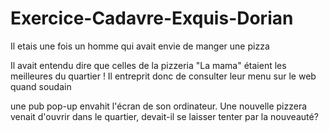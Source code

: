 # Exercice-Cadavre-Exquis-Dorian

Il etais une fois un homme qui avait envie de manger une pizza

Il avait entendu dire que celles de la pizzeria "La mama" étaient les meilleures du quartier ! Il entreprit donc de consulter leur menu sur le web quand soudain

une pub pop-up envahit l'écran de son ordinateur. Une nouvelle pizzera venait d'ouvrir dans le quartier, devait-il se laisser tenter par la nouveauté?
